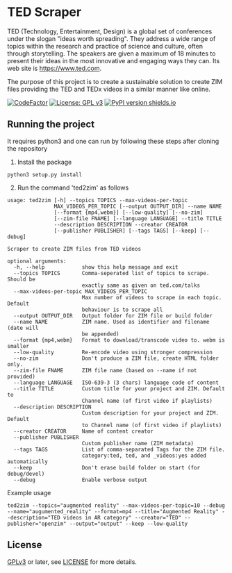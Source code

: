 # TED Scraper

TED (Technology, Entertainment, Design) is a global set of conferences under the slogan "ideas worth spreading". They address a wide range of topics within the research and practice of science and culture, often through storytelling. The speakers are given a maximum of 18 minutes to present their ideas in the most innovative and engaging ways they can. Its web site is https://www.ted.com.

The purpose of this project is to create a sustainable solution to create ZIM files providing the TED and TEDx videos in a similar manner like online.

[![CodeFactor](https://www.codefactor.io/repository/github/openzim/ted/badge)](https://www.codefactor.io/repository/github/openzim/ted)
[![License: GPL v3](https://img.shields.io/badge/License-GPLv3-blue.svg)](https://www.gnu.org/licenses/gpl-3.0)
[![PyPI version shields.io](https://img.shields.io/pypi/v/ted2zim.svg)](https://pypi.org/project/ted2zim/)


## Running the project

It requires python3 and one can run by following these steps after cloning the repository

1. Install the package

```
python3 setup.py install
```

2. Run the command 'ted2zim' as follows

```
usage: ted2zim [-h] --topics TOPICS --max-videos-per-topic
               MAX_VIDEOS_PER_TOPIC [--output OUTPUT_DIR] --name NAME
               [--format {mp4,webm}] [--low-quality] [--no-zim]
               [--zim-file FNAME] [--language LANGUAGE] --title TITLE
               --description DESCRIPTION --creator CREATOR
               [--publisher PUBLISHER] [--tags TAGS] [--keep] [--debug]

Scraper to create ZIM files from TED videos

optional arguments:
  -h, --help            show this help message and exit
  --topics TOPICS       Comma-seperated list of topics to scrape. Should be
                        exactly same as given on ted.com/talks
  --max-videos-per-topic MAX_VIDEOS_PER_TOPIC
                        Max number of videos to scrape in each topic. Default
                        behaviour is to scrape all
  --output OUTPUT_DIR   Output folder for ZIM file or build folder
  --name NAME           ZIM name. Used as identifier and filename (date will
                        be appended)
  --format {mp4,webm}   Format to download/transcode video to. webm is smaller
  --low-quality         Re-encode video using stronger compression
  --no-zim              Don't produce a ZIM file, create HTML folder only.
  --zim-file FNAME      ZIM file name (based on --name if not provided)
  --language LANGUAGE   ISO-639-3 (3 chars) language code of content
  --title TITLE         Custom title for your project and ZIM. Default to
                        Channel name (of first video if playlists)
  --description DESCRIPTION
                        Custom description for your project and ZIM. Default
                        to Channel name (of first video if playlists)
  --creator CREATOR     Name of content creator
  --publisher PUBLISHER
                        Custom publisher name (ZIM metadata)
  --tags TAGS           List of comma-separated Tags for the ZIM file.
                        category:ted, ted, and _videos:yes added automatically
  --keep                Don't erase build folder on start (for debug/devel)
  --debug               Enable verbose output
```

Example usage

```
ted2zim --topics="augmented reality" --max-videos-per-topic=10 --debug --name="augumented_reality" --format=mp4 --title="Augmented Reality" --description="TED videos in AR category" --creator="TED" --publisher="openzim" --output="output" --keep --low-quality
```

## License

[GPLv3](https://www.gnu.org/licenses/gpl-3.0) or later, see
[LICENSE](LICENSE) for more details.

